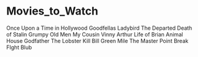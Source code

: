# Movies_to_Watch
Once Upon a Time in Hollywood
Goodfellas
Ladybird
The Departed
Death of Stalin
Grumpy Old Men
My Cousin Vinny
Arthur
Life of Brian
Animal House
Godfather
The Lobster
Kill Bill
Green Mile
The Master
Point Break
FIght Blub
